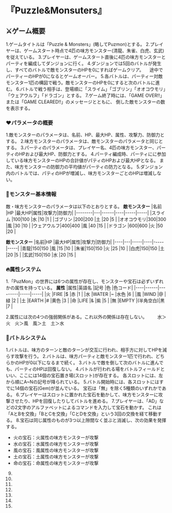 # 『Puzzle&Monsuters』

## ⚔️ゲーム概要
1.ゲームタイトルは「Puzzle & Monsters」(略してPuzmon)とする。
2.プレイヤーは、ゲームスタート時点で4匹の味方モンスター(清龍、朱雀、白虎、玄武)を従えている。
3.プレイヤーは、ゲームスタート直後に4匹の味方モンスターとパーティを編成してダンジョンに行く。
4.ダンジョンでは5回のバトルが発生し、すべてのバトルで敵モンスターのHPを0にすればゲームクリア。
 　途中でパーティーのHPが0になるとゲームオーバー。
5.各バトルは、パーティー対敵モンスター1匹の構図で戦う。敵モンスターのHPを0にすると次のバトルに進む。
6.バトルで戦う相手は、登場順に「スライム」「ゴブリン」「オオコウモリ」「ウェアウルフ」「ドラゴン」とする。
7.ゲーム終了時には、「GAME OVER!!」または「GAME CLEARED!!」のメッセージとともに、
  倒した敵モンスターの数を表示する。

### ❤️パラメータの概要
1.敵モンスターのパラメータは、名前、HP、最大HP、属性、攻撃力、防御力とする。
2.味方モンスターのパラメータは、敵モンスターのパラメータと同じとする。
3.パーティのパラメータは、プレイヤー名、4匹の味方モンスター、パーティのHPおよび最大HP、防御力とする。
4.パーティ編成時、パーティにに参加している味方モンスターのHPの合計値がパティのHPおよび最大HPとなる。
  また、味方モンスターの防御力の平均値がパーティの防力となる。
5.ダンジョン内のバトルでは、パティのHPが増減し、味方モンスターごとのHPは増減しない。

### 👾モンスター基本情報
敵・味方モンスターのパラメータは以下のとおりとする。
**敵モンスター**
|名前    |HP |最大HP|属性|攻撃力|防御力|
|--------|---|------|----|-----|-----|
|スライム  |100|100   |水  |10   |1     |
|ゴブリン   |200|200  |土  |20   |5     |
|オオコウモリ|300|300   |風  |30   |10    |
|ウェアウルフ|400|400   |風  |40   |15    |
|ドラゴン   |600|600   |火  |50   |20   |

**敵モンスター**
|名前|HP |最大HP|属性|攻撃力|防御力|
|----|---|-----|----|-----|-----|
|青龍|150|150   |風  |15   |10   |
|朱雀|150|150   |火  |25   |10   |
|白虎|150|150   |土  |20   |5    |
|玄武|150|150   |水  |20   |15   |

### 🔥属性システム
1.「PuzMon」の世界には6つの属性が存在し、モンスターや宝石は必ずいずれかの属性を持っている。
**属性**
|属性|英語名 |記号     |色   |色コード|
|----|------|---------|-----|-----|
|火  |FIRE  |$        |赤   |1     |
|水  |WATER |~        |水色 |6     |
|風  |WIND  |@        |緑   |2     |
|土  |EARTH |#        |黄色 |3     |
|命  |LIFE  |&        |紫   |5     |
|無  |EMPTY |(半角空白)|黒   |7     |

2.属性には次の4つの強弱関係がある。これ以外の関係は存在しない。
　　水＞火　火＞風　風＞土　土＞水

### 🤜バトルシステム
1.バトルは、味方のターンと敵のターンが交互に行われ、相手方に対してHPを減らす攻撃を行う。
2.バトルは、味方パーティと敵モンスター1匹で行われ、どちらかのHPが0以下になるまで続く。
3.バトルで敵を倒して次のバトルに進んでも、パーティのHPは回復しない。
4.バトルが行われる場をバトルフィールドといい、ここには14個の宝石置き場(スロット)が存在する。
  各スロットには、左から順にA~Nの記号が降られている。
5.バトル開始時には、各スロットにはすでに14個の宝石(Gem)が並んでいる。
  宝石は「無」を除く5種類のいずれかである。
6.プレイヤーはスロットに置かれた宝石を動かして、味方モンスターに攻撃させたり、HPを回復したりしてバトルを進める。
7.プレイヤーは、「AD」などの2文字のアルファベットによるコマンドを入力して宝石を動かす。
  これは「AとBを交換」「BとCを交換」「CとDを交換」という3回の交換を経て移動する。
8.宝石は同じ属性のものが3つ以上隙間なく並ぶと消滅し、次の効果を発揮する。
* 火の宝石：火属性の味方モンスターが攻撃
* 水の宝石：水属性の味方モンスターが攻撃
* 風の宝石：風属性の味方モンスターが攻撃
* 土の宝石：土属性の味方モンスターが攻撃
* 命の宝石：命属性の味方モンスターが攻撃

9.
10.
11.
12.
13.
14.
15.
